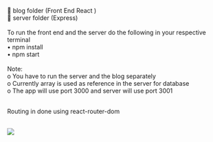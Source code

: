 	blog folder (Front End React )</br>
	server folder (Express)</br></br>
To run the front end and the server do the following in your respective terminal </br>
•	npm install</br>
•	npm start</br></br>
Note: </br>
o	You have to run the server and the blog separately</br>
o	Currently array is used as reference in the server for database</br>
o	The app will use port 3000 and server will use port 3001</br></br>

Routing in done using react-router-dom</br></br>

<img src="https://github.com/taransm/blog-template/blob/master/front-page.png"/>

 


